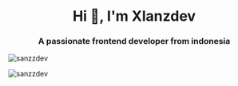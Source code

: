 <h1 align="center">Hi 👋, I'm Xlanzdev</h1>
<h3 align="center">A passionate frontend developer from indonesia</h3>

<p align="left">
</p>

<p><img align="center" src="https://github-readme-stats.vercel.app/api/top-langs?username=sanzzdev&show_icons=true&locale=en&layout=compact" alt="sanzzdev" /></p>

<p><img align="center" src="https://github-readme-streak-stats.herokuapp.com/?user=sanzzdev&" alt="sanzzdev" /></p>
